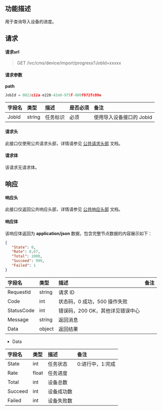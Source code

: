 ## 功能描述

用于查询导入设备的进度。

## 请求

#### 请求url

> GET /ivc/cms/device/import/progress?JobId=xxxxx

#### 请求参数

**path**

```js
JobId = 0022c12a-e220-42e0-975f-800f872fc89e
```

| 字段名 | 类型   | 描述     | 是否必须 | 备注                    |
| :----- | :----- | :------- | :------- | :---------------------- |
| JobId  | string | 任务标识 | 必须     | 使用导入设备接口的 JobId |

#### 请求头

此接口仅使用公共请求头部，详情请参见 [公共请求头部](https://cloud.tencent.com/document/product/1344/50451) 文档。

#### 请求体

该请求无请求体。

## 响应

#### 响应头

此接口仅返回公共响应头部，详情请参见 [公共响应头部](https://cloud.tencent.com/document/product/1344/50452) 文档。

#### 响应体

该响应体返回为 **application/json** 数据，包含完整节点数据的内容展示如下：

```json
{
   "State": 0,
   "Rate": 0.67,
   "Total": 1000,
   "Succeed": 999,
   "Failed": 1
}
```

| 字段名     | 类型   | 描述                             | 备注 |
| :--------- | :----- | :------------------------------- | :--- |
| RequestId  | string | 请求 ID                           |      |
| Code       | int    | 状态码，0 成功，500 操作失败     |      |
| StatusCode | int    | 错误码，200 OK，其他详见错误中心 |      |
| Message    | string | 返回消息                         |      |
| Data       | object | 返回结果                         |      |

+ Data

| 字段名  | 类型  | 描述       | 备注             |
| :------ | :---- | :--------- | :--------------- |
| State   | int   | 任务状态   | 0:进行中，1:完成 |
| Rate    | float | 任务进度   |                  |
| Total   | int   | 设备总数   |                  |
| Succeed | int   | 设备成功数 |                  |
| Failed  | int   | 设备失败数 |                  |

